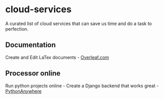 # cloud-services
A curated list of cloud services that can save us time and do a task to perfection.

Documentation
-------------

Create and Edit LaTex documents - [Overleaf.com](https://www.overleaf.com/)

Processor online
----------------

Run python projects online - Create a Django backend that works great - [PythonAnywhere](http://www.pythonanywhere.com)

